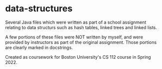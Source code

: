 # data-structures
Several Java files which were written as part of a school assignment relating to data structurs such as hash tables, linked trees and linked lists.

A few portions of these files were NOT written by myself, and were provided by instructors as part of the original assignment. Those portions are clearly marked in docstrings.

Created as coursework for Boston University's CS 112 course in Spring 2022.
